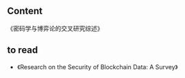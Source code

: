 ## Content   

《密码学与博弈论的交叉研究综述》

## to read
+ 《Research on the Security of Blockchain Data: A Survey》